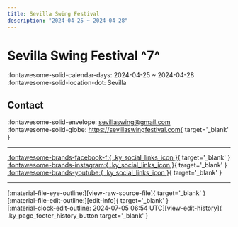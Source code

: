 ```yaml
---
title: Sevilla Swing Festival
description: "2024-04-25 ~ 2024-04-28"
---
```


# Sevilla Swing Festival ^7^

:fontawesome-solid-calendar-days: 2024-04-25 ~ 2024-04-28  
:fontawesome-solid-location-dot: Sevilla  

## Contact

:fontawesome-solid-envelope: <sevillaswing@gmail.com>  
:fontawesome-solid-globe: <https://sevillaswingfestival.com>{ target='_blank' }  

---

 [:fontawesome-brands-facebook-f:{ .ky_social_links_icon }](https://www.facebook.com/SevillaSwingFestival){ target='_blank' } [:fontawesome-brands-instagram:{ .ky_social_links_icon }](https://instagram.com/sevillaswing){ target='_blank' } [:fontawesome-brands-youtube:{ .ky_social_links_icon }](https://youtube.com/@sevillaswingfestival691){ target='_blank' }

---

<div class="ky_page_footer" markdown>
<div class="ky_page_footer_trailing" markdown="span">
[:material-file-eye-outline:][view-raw-source-file]{ target='_blank' }
[:material-file-edit-outline:][edit-info]{ target='_blank' }
</div>
<div class="ky_page_footer_leading" markdown="span">
[:material-clock-edit-outline: 2024-07-05 06:54 UTC][view-edit-history]{ .ky_page_footer_history_button target='_blank' }
</div>
</div>

[view-raw-source-file]: https://github.com/swingdance/events/blob/main/2024/es_ES/sevilla-swing-festival-2024.json "View Raw Source File"
[edit-info]: https://github.com/swingdance/events/issues/new?assignees=&labels=update+event&projects=&template=03-update_entity.yml&title=%5B2024%2Fes_ES%5D%20Update%20Event%3A%20Sevilla%20Swing%20Festival&region=es_ES&year=2024&id=sevilla-swing-festival-2024&name=Sevilla%20Swing%20Festival&org_id= "Edit Info"

[view-edit-history]: https://github.com/swingdance/events/commits/main/2024/es_ES/sevilla-swing-festival-2024.json "View Edit History"
